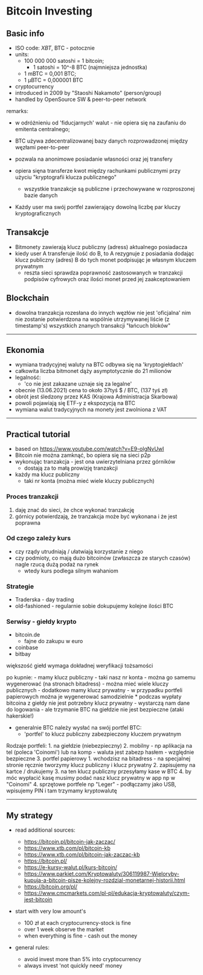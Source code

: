 # Bitcoin Investing

## Basic info

- ISO code: *XBT*, BTC - potocznie
- units:
  - 100 000 000 satoshi = 1 bitcoin;
    - 1 satoshi = 10^-8 BTC (najmniejsza jednostka)
  - 1 mBTC = 0,001 BTC;
  - 1 μBTC = 0,000001 BTC
- cryptocurrency
- introduced in 2009 by "Staoshi Nakamoto" (person/group)
- handled by OpenSource SW & peer-to-peer network

remarks:
- w odróżnieniu od 'fiducjarnych' walut - nie opiera się na zaufaniu do emitenta centralnego;
- BTC używa zdecentralizowanej bazy danych rozprowadzonej między węzłami peer-to-peer
- pozwala na anonimowe posiadanie własności oraz jej transfery
- opiera sięna transferze kwot między rachunkami publicznymi przy użyciu "kryptografii klucza publicznego"
  - wszystkie tranzakcje są publiczne i przechowywane w rozproszonej bazie danych

- Każdy user ma swój portfel zawierający dowolną liczbę par kluczy kryptograficznych

## Transakcje

- Bitmonety zawierają klucz publiczny (adress) aktualnego posiadacza
- kiedy user A transferuje ilość do B, to A rezygnuje z posiadania dodając klucz publiczny (adres) B do tych monet podpisując je własnym kluczem prywatnym
  - reszta sieci sprawdza poprawność zastosowanych w tranzakcji podpisów cyfrowych oraz ilości monet przed jej zaakceptowaniem

## Blockchain

- dowolna tranzakcja rozesłana do innych węzłów nie jest 'oficjalna' nim nie zostanie potwierdzona na wspólnie utrzymywanej liście (z timestamp's) wszystkich znanych transakcji "łańcuch bloków"

----

## Ekonomia

- wymiana tradycyjnej waluty na BTC odbywa się na 'kryptogiełdach'
- całkowita liczba bitmonet dąży asymptotycznie do 21 milionów
- legalność:
  - 'co nie jest zakazane uznaje się za legalne'
- obecnie (13.06.2021) cena to około 37tyś $ / BTC, (137 tyś zł)
- obrót jest śledzony przez KAS (Krajowa Administracja Skarbowa)
- powoli pojawiają się ETF-y z ekspozycją na BTC
- wymiana walut tradycyjnych na monety jest zwolniona z VAT

----

## Practical tutorial

- based on https://www.youtube.com/watch?v=E9-olgNvUwI
- Bitcoin nie można zamknąć, bo opiera się na sieci p2p
- wykonując tranzakcja - jest ona uwierzytelniana przez górników
  - dostają za to małą prowizję tranzakcji
- każdy ma klucz publiczny
  - taki nr konta (można mieć wiele kluczy publicznych)

### Proces tranzakcji

1. daję znać do sieci, że chce wykonać tranzakcję
2. górnicy potwierdzają, że tranzakcja może być wykonana i że jest poprawna

### Od czego zależy kurs

- czy rządy utrudniają / ułatwiają korzystanie z niego
- czy podmioty, co mają dużo bitcoinów (zwłaszcza ze starych czasów) nagle rzucą dużą podaż na rynek
  - wtedy kurs podlega silnym wahaniom

### Strategie

- Traderska - day trading
- old-fashioned - regularnie sobie dokupujemy kolejne ilości BTC

### Serwisy - giełdy krypto

- bitcoin.de
  - fajne do zakupu w euro
- coinbase
- bitbay

większość giełd wymaga dokładnej weryfikacji tożsamości

po kupnie:
    - mamy klucz publiczny - taki nasz nr konta
        - można go samemu wygenerować (na stronach bitadress)
        - można mieć wiele kluczy publicznych
    - dodatkowo mamy klucz prywatny
        - w przypadku portfeli papierowych można je wygenerować samodzielnie
    * podczas wypłaty bitcoina z giełdy nie jest potrzebny klucz prywatny - wystarczą nam dane do logowania
        - ale trzymanie BTC na giełdzie nie jest bezpieczne (ataki hakerskie!)

- generalnie BTC należy wysłać na swój portfel BTC:
  - 'portfel' to klucz publiczny zabezpieczony kluczem prywatnym

Rodzaje portfeli:
    1. na giełdzie (niebezpieczny)
    2. mobilny
        - np aplikacja na tel (poleca 'Coinomi') lub na komp
        - waluta jest zabezp hasłem - względnie bezpieczne
    3. portfel papierowy
        1. wchodzisz na bitadress
            - na specjalnej stronie ręcznie tworzymy klucz publiczny i klucz prywatny
        2. zapisujemy na kartce / drukujemy
        3. na ten klucz publiczny przesyłamy kase w BTC
        4. by móc wypłacić kasę musimy podać nasz klucz prywatny w app np w "Coinomi"
    4. sprzętowe portfele np "Leger"
        - podłączamy jako USB, wpisujemy PIN i tam trzymamy kryptowalutę

----

## My strategy

- read additional sources:
  - https://bitcoin.pl/bitcoin-jak-zaczac/
  - https://www.xtb.com/pl/bitcoin-kb
  - https://www.xtb.com/pl/bitcoin-jak-zaczac-kb
  - https://bitcoin.pl/
  - https://e-kursy-walut.pl/kurs-bitcoin/
  - https://www.parkiet.com/Kryptowaluty/306119987-Wieloryby-kupuja-a-bitcoin-pisze-kolejny-rozdzial-monetarnej-historii.html
  - https://bitcoin.org/pl/
  - https://www.cmcmarkets.com/pl-pl/edukacja-kryptowaluty/czym-jest-bitcoin

- start with very low amount's
  - 100 zł at each cryptocurrency-stock is fine
  - over 1 week observe the market
  - when everything is fine - cash out the money

- general rules:
  - avoid invest more than 5% into cryptocurrency
  - always invest 'not quickly need' money

